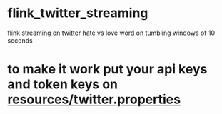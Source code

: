 # flink_twitter_streaming
flink streaming on twitter hate vs love word on tumbling windows of 10 seconds

# to make it work put your api keys and token keys on [resources/twitter.properties](https://github.com/jmlb23/flink_twitter_streaming/blob/master/src/main/resources/twitter.properties)

